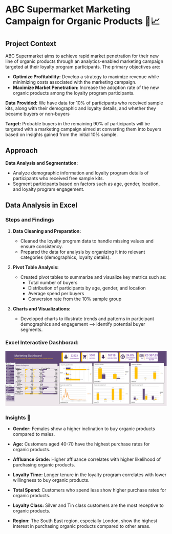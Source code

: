 # ABC Supermarket Marketing Campaign for Organic Products 🛒📈

## Project Context

ABC Supermarket aims to achieve rapid market penetration for their new line of organic products through an analytics-enabled marketing campaign targeted at their loyalty program participants. The primary objectives are:

- **Optimize Profitability:** Develop a strategy to maximize revenue while minimizing costs associated with the marketing campaign.
- **Maximize Market Penetration:** Increase the adoption rate of the new organic products among the loyalty program participants.
  
 **Data Provided:** We have data for 10% of participants who received sample kits, along with their demographic and loyalty details, and whether they became buyers or non-buyers
  
 **Target:** Probable buyers in the remaining 90% of participants will be targeted with a marketing campaign aimed at converting them into buyers based on insights gained from the initial 10% sample.


## Approach

 **Data Analysis and Segmentation:**
   - Analyze demographic information and loyalty program details of participants who received free sample kits.
   - Segment participants based on factors such as age, gender, location, and loyalty program engagement.


## Data Analysis in Excel

### Steps and Findings

1. **Data Cleaning and Preparation:**
   - Cleaned the loyalty program data to handle missing values and ensure consistency.
   - Prepared the data for analysis by organizing it into relevant categories (demographics, loyalty details).

2. **Pivot Table Analysis:**
   - Created pivot tables to summarize and visualize key metrics such as:
     - Total number of buyers
     - Distribution of participants by age, gender, and location
     - Average spend per buyers
     - Conversion rate from the 10% sample group

3. **Charts and Visualizations:**
   - Developed charts to illustrate trends and patterns in participant demographics and engagement --> identify potential buyer segments.

### Excel Interactive Dashborad:
  
  ![](img/dash.PNG)

### Insights 🔮

- **Gender:** Females show a higher inclination to buy organic products compared to males.

- **Age:** Customers aged 40-70 have the highest purchase rates for organic products.

- **Affluance Grade:** Higher affluance correlates with higher likelihood of purchasing organic products.

- **Loyalty Time:** Longer tenure in the loyalty program correlates with lower willingness to buy organic products.

- **Total Spend:** Customers who spend less show higher purchase rates for organic products.

- **Loyalty Class:** Silver and Tin class customers are the most receptive to organic products.

- **Region:** The South East region, especially London, show the highest interest in purchasing organic products compared to other areas.
